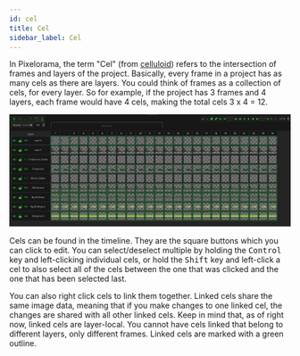 ```yaml
---
id: cel
title: Cel
sidebar_label: Cel
---
```


In Pixelorama, the term "Cel" (from [celluloid](http://en.wikipedia.org/wiki/Cel)) refers to the intersection of frames and layers of the project. Basically, every frame in a project has as many cels as there are layers. You could think of frames as a collection of cels, for every layer. So for example, if the project has 3 frames and 4 layers, each frame would have 4 cels, making the total cels 3 x 4 = 12.

![Timeline Cels](assets/timeline_cels.png)

Cels can be found in the timeline. They are the square buttons which you can click to edit. You can select/deselect multiple by holding the <kbd>Control</kbd> key and left-clicking individual cels, or hold the <kbd>Shift</kbd> key and left-click a cel to also select all of the cels between the one that was clicked and the one that has been selected last.

You can also right click cels to link them together. Linked cels share the same image data, meaning that if you make changes to one linked cel, the changes are shared with all other linked cels. Keep in mind that, as of right now, linked cels are layer-local. You cannot have cels linked that belong to different layers, only different frames. Linked cels are marked with a green outline.